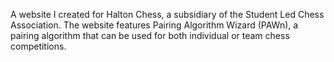 A website I created for Halton Chess, a subsidiary of the Student Led Chess Association.
The website features Pairing Algorithm Wizard (PAWn), a pairing algorithm that can be used for both individual or team chess competitions.
